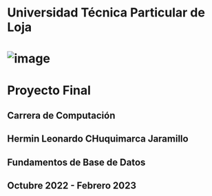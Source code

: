 # Universidad Técnica Particular de Loja
# ![image](https://user-images.githubusercontent.com/92876939/217998401-4b3609b0-7f8c-41b8-b3ba-6a82fb5e0bbe.png)
# Proyecto Final
## Carrera de Computación
## Hermin Leonardo CHuquimarca Jaramillo
## Fundamentos de Base de Datos
## Octubre 2022 - Febrero 2023
